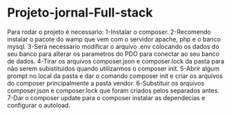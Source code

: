 ﻿# Projeto-jornal-Full-stack
Para rodar o projeto é necessario:
1-Instalar o composer.
2-Recomendo instalar o pacote do wamp que vem com o servidor apache, php e o banco mysql.
3-Será necessario modificar o arquivo .env colocando os dados do seu banco para alterar os parametros do PDO para conectar ao seu banco de dados.
4-Tirar os arquivos composer.json e composer.lock da pasta para não serem subistituidos quando utilizarmos o composer init.
5-Abrir algum prompt no local da pasta e dar o comando composer init e criar os arquivos do composer principalmente a pasta vendor.
6-Substituir os arquivos composer.json e composer.lock que foram criados pelos separados antes.
7-Dar o composer update para o composer instalar as dependecias e configurar o autoload.
